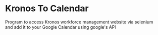 ﻿# Kronos To Calendar
 Program to access Kronos workforce management website via selenium and add it to your Google Calendar using google's API

